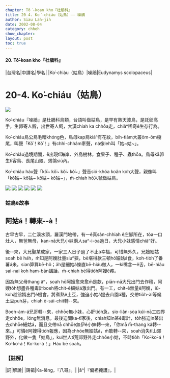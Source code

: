 ```yaml
---
chapter: Tō͘-koan kho『杜鵑科』
title: 20-4. Ko͘-chiáu（姑鳥）—— 噪鵑
author: Siau Lah-jih
date: 2002-08-04
category: chheh
show_chapter: 
layout: post
toc: true
---
```


#### 20. Tō͘-koan kho『杜鵑科』


|台灣名|中譯名|學名|
|Ko͘-chiáu（姑鳥）|噪鵑|Eudynamys scolopaceus|


# 20-4. Ko͘-chiáu（姑鳥）

![](../too5/20/20-4-1.Ko͘-chiáu.jpg)


Ko͘-chiáu『噪鵑』是杜鵑科鳥類，台語叫做姑鳥，是罕有熱天渡鳥，是託卵高手，生卵寄人孵，出世寄人飼，大漢chiah ka chhōa走，chiâⁿ稀奇ê生存行為。

Ko͘-chiáu鳥公鳥毛暗khóng色，鳥母kap鳥kiáⁿ有花紋，bih-tiàm大叢ōm-ōm樹尾，叫聲「Kŏ͘！Kŏ͘！」有chhi-chhám牽聲，ná像leh叫「姑~姑~」。

Ko͘-chiáu過境期間，ē出現tī海岸、外島樹林，食果子、種子、蟲thōa。鳥母kā卵生tī客鳥、長尾山娘、鵁鴒siū內。

Ko͘-chiáu háu聲「kŏ͘~ kŏ͘~ kŏ͘~ kŏ͘~」聲音sió-khóa koân koh大聲，親像叫「kŏ͘姑~ kŏ͘姑~ kŏ͘姑~ kŏ͘姑~」，m̄-chiah hō͘人號做姑鳥。

![](../too5/20/20-4-2.Ko͘-chiáu.jpg)
![](../too5/20/20-4-4.Ko͘-chiáu.jpg)
![](../too5/20/20-4-3.Ko͘-chiáu.jpg)
![](../too5/20/20-4-5.Ko͘-chiáu.jpg)
![](../too5/20/20-4-6.Ko͘-chiáu.jpg)
![](../too5/20/20-4-7.Ko͘-chiáu.jpg)


### 姑鳥ê故事
## **阿姑á！轉來--à！**

古早古早，二仁溪水頭，羅漢門地帶，有一ê真sàn-chhiah ê庄腳所在，tòa一口灶人，無爸無母，kan-nā大兄小妹兩人saⁿ-i-óa過日，大兄小妹感情chiâⁿ好。

後--來，大兄娶某成家，一家三人日子過了不止á幸福，可惜無外久，兄嫂細姑soah bē ha̍h，m̄知是阿嫂肚量siuⁿ狹，bē堪得款三頓hō͘細姑á食，koh-tio̍h了番薯á米，sian算算bē-hô；a̍h是細姑á條直bē-hiáu做人，一ki嘴含一ê舌，bē-hiáu sai-nai koh ham-bān講話，m̄-chiah bē得tio̍h阿嫂ê疼。

因為無父母thang âⁿ，soah hō͘阿嫂愈來愈m̄是款，piān-nā大兄出門去作穡，阿嫂to̍h想盡各種毒計boeh將chit-ê細姑á激出門。有一工，chit-ê無量ê阿嫂，iū-koh趁翁婿出門ê機會，將煮熟ê土豆，強迫小姑á提去山園á種，交帶tio̍h-ài等候土豆puh芽，chiah ē-sái-chit轉--來。

Boeh-àm-á兄哥轉--來，chhōe無小妹，心肝tio̍h急，sio-liân-sòa kúi-nā工四界走chhōe，lóng無消息，最後迫問ka-tī家後，chiah知in某ê毒計，to̍h強迫in某出去chhōe細姑á，而且交帶nā chhōe無伊ê小妹轉--來，「你mā m̄-thang kâ轉--來。」可憐ê阿嫂得tio̍h報應，因為chhōe無細姑á，m̄敢轉--來，soah消失tī山郊野外，化做一隻「姑鳥」，kui世人tī荒郊野外走chhōe小姑，不時tio̍h「Ko͘-ko͘-á！Ko͘-ko͘-á！Ko͘-ko͘-á！」Háu bē soah。


### 【註解】

|詞|解說|
|鵁鴒|Ka-lēng，『八哥』。|
|âⁿ|『偏袒掩護』。|

